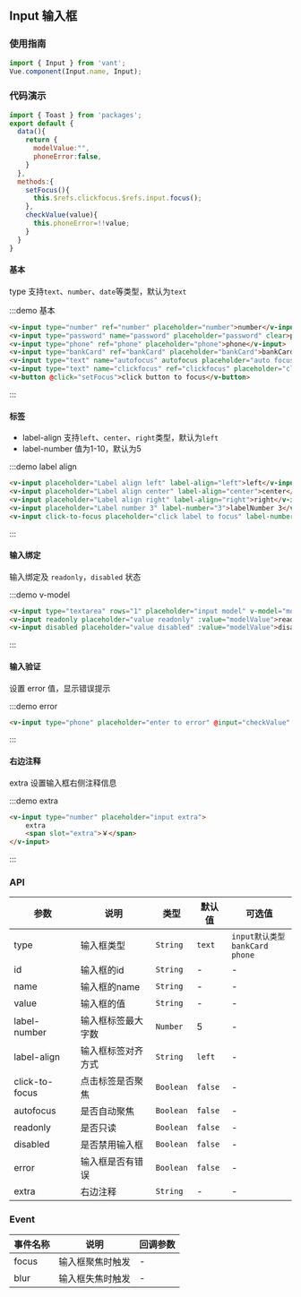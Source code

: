 <style>
.demo-input {
  .vm-button {
    user-select: none;
    color:rgb(16, 142, 233);
    border:none;

    &--large,
    &--bottom-action {
      margin-bottom: 15px;
    }

    &--small,
    &--normal {
      margin-right: 10px;
    }
  }
  
  h2{
    padding-bottom:15px;
    margin-left:15px;
  }

  .zan-doc-demo-block__subtitle {
    padding-left: 0;
  }
}
</style>
<script>
import { Toast } from 'packages';
export default {
  data(){
    return {
      modelValue:"",
      phoneError:false,
    }
  },
  methods:{
    setFocus(){
      this.$refs.clickfocus.$refs.input.focus();
    },
    checkValue(value){
      this.phoneError=!!value;
    }
  }
}
</script>

## Input 输入框

### 使用指南
``` javascript
import { Input } from 'vant';
Vue.component(Input.name, Input);
```

### 代码演示

```javascript
import { Toast } from 'packages';
export default {
  data(){
    return {
      modelValue:"",
      phoneError:false,
    }
  },
  methods:{
    setFocus(){
      this.$refs.clickfocus.$refs.input.focus();
    },
    checkValue(value){
      this.phoneError=!!value;
    }
  }
}
```

#### 基本

type 支持`text`、`number`、`date`等类型，默认为`text`

:::demo 基本
```html
<v-input type="number" ref="number" placeholder="number">number</v-input>
<v-input type="password" name="password" placeholder="password" clear>password</v-input>
<v-input type="phone" ref="phone" placeholder="phone">phone</v-input>
<v-input type="bankCard" ref="bankCard" placeholder="bankCard">bankCard</v-input>
<v-input type="text" name="autofocus" autofocus placeholder="auto focus">autofocus</v-input>
<v-input type="text" name="clickfocus" ref="clickfocus" placeholder="click to focus">click to focus</v-input>
<v-button @click="setFocus">click button to focus</v-button>
```
:::

#### 标签

* label-align 支持`left`、`center`、`right`类型，默认为`left`
* label-number 值为1-10，默认为5

:::demo label align
```html
<v-input placeholder="Label align left" label-align="left">left</v-input>
<v-input placeholder="Label align center" label-align="center">center</v-input>
<v-input placeholder="Label align right" label-align="right">right</v-input>
<v-input placeholder="Label number 3" label-number="3">labelNumber 3</v-input>
<v-input click-to-focus placeholder="click label to focus" label-number="7" >click to focus</v-input>
```
:::

#### 输入绑定

输入绑定及 `readonly`，`disabled` 状态

:::demo v-model
```html
<v-input type="textarea" rows="1" placeholder="input model" v-model="modelValue">v-model</v-input>
<v-input readonly placeholder="value readonly" :value="modelValue">readonly</v-input>
<v-input disabled placeholder="value disabled" :value="modelValue">disabled</v-input>
```
:::

#### 输入验证

设置 error 值，显示错误提示

:::demo error
```html
<v-input type="phone" placeholder="enter to error" @input="checkValue" :error="phoneError">error</v-input>
```
:::

#### 右边注释

extra 设置输入框右侧注释信息

:::demo extra
```html
<v-input type="number" placeholder="input extra">
    extra
    <span slot="extra">￥</span>
</v-input>
```
:::

### API

| 参数 | 说明 | 类型 | 默认值 | 可选值 |
|-----------|-----------|-----------|-------------|-------------|
| type | 输入框类型 | `String` | `text` | `input默认类型` <br> `bankCard` `phone`|
| id | 输入框的id | `String` | - | - |
| name | 输入框的name | `String` | - | - |
| value | 输入框的值 | `String` | - | - |
| label-number | 输入框标签最大字数 | `Number` | 5 | - |
| label-align | 输入框标签对齐方式 | `String` | `left` | - |
| click-to-focus | 点击标签是否聚焦 | `Boolean` | `false` | - |
| autofocus | 是否自动聚焦 | `Boolean` | `false` | - |
| readonly | 是否只读 | `Boolean` | `false` | - |
| disabled | 是否禁用输入框 | `Boolean` | `false` | - |
| error | 输入框是否有错误 | `Boolean` | `false` | - |
| extra | 右边注释 | `String` | - | - |

### Event

| 事件名称 | 说明 | 回调参数 |
|-----------|-----------|-----------|
| focus | 输入框聚焦时触发 | - |
| blur | 输入框失焦时触发 | - |
